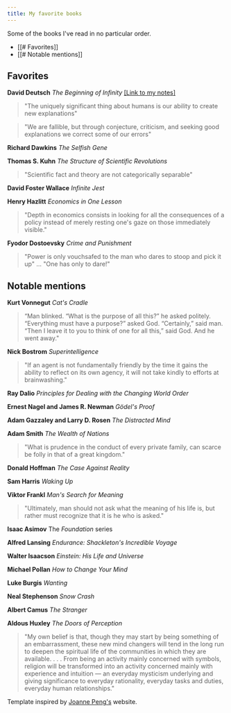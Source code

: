```yaml
---
title: My favorite books
---
```

Some of the books I've read in no particular order.

- [[# Favorites]]
- [[# Notable mentions]]
## Favorites

**David Deutsch** *The Beginning of Infinity* [\[Link to my notes\]](infinity.md)
> "The uniquely significant thing about humans is our ability to create new explanations"

> "We are fallible, but through conjecture, criticism, and seeking good explanations we correct some of our errors"

**Richard Dawkins** *The Selfish Gene*

**Thomas S. Kuhn** *The Structure of Scientific Revolutions*
> "Scientific fact and theory are not categorically separable"

**David Foster Wallace** *Infinite Jest*

**Henry Hazlitt** *Economics in One Lesson*
> "Depth in economics consists in looking for all the consequences of a policy instead of merely resting one's gaze on those immediately visible."

**Fyodor Dostoevsky** *Crime and Punishment* 
> "Power is only vouchsafed to the man who dares to stoop and pick it up" ... "One has only to dare!"
## Notable mentions

**Kurt Vonnegut** *Cat's Cradle*
> “Man blinked. “What is the purpose of all this?” he asked politely. “Everything must have a purpose?” asked God. “Certainly,” said man. “Then I leave it to you to think of one for all this,” said God. And he went away."

**Nick Bostrom** *Superintelligence*
> "If an agent is not fundamentally friendly by the time it gains the ability to reflect on its own agency, it will not take kindly to efforts at brainwashing."

**Ray Dalio** *Principles for Dealing with the Changing World Order*

**Ernest Nagel and James R. Newman** *Gödel's Proof*

**Adam Gazzaley and Larry D. Rosen** *The Distracted Mind*

**Adam Smith** *The Wealth of Nations*
> "What is prudence in the conduct of every private family, can scarce be folly in that of a great kingdom."

**Donald Hoffman** *The Case Against Reality*

**Sam Harris** *Waking Up*

**Viktor Frankl** *Man's Search for Meaning*
>"Ultimately, man should not ask what the meaning of his life is, but rather must recognize that it is he who is asked."

**Isaac Asimov** The *Foundation* series

**Alfred Lansing** *Endurance: Shackleton's Incredible Voyage*

**Walter Isaacson** *Einstein: His Life and Universe*

**Michael Pollan** *How to Change Your Mind*

**Luke Burgis** *Wanting*

**Neal Stephenson** *Snow Crash* 

**Albert Camus** *The Stranger*

**Aldous Huxley** *The Doors of Perception*
> "My own belief is that, though they may start by being something of an embarrassment, these new mind changers will tend in the long run to deepen the spiritual life of the communities in which they are available. . . . From being an activity mainly concerned with symbols, religion will be transformed into an activity concerned mainly with experience and intuition — an everyday mysticism underlying and giving significance to everyday rationality, everyday tasks and duties, everyday human relationships."

Template inspired by [Joanne Peng's](https://www.joannepeng.com/lists) website.